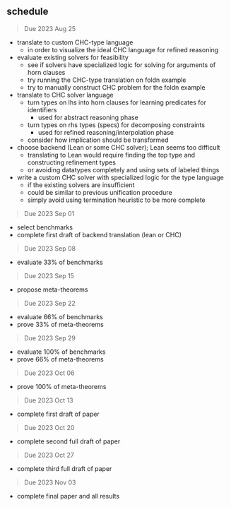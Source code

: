 ## schedule
> Due 2023 Aug 25
- translate to custom CHC-type language
    - in order to visualize the ideal CHC language for refined reasoning
- evaluate existing solvers for feasibility
    - see if solvers have specialized logic for solving for arguments of horn clauses
    - try running the CHC-type translation on foldn example
    - try to manually construct CHC problem for the foldn example
- translate to CHC solver language
    - turn types on lhs into horn clauses for learning predicates for identifiers
        - used for abstract reasoning phase
    - turn types on rhs types (specs) for decomposing constraints 
        - used for refined reasoning/interpolation phase
    - consider how implication should be transformed
- choose backend (Lean or some CHC solver); Lean seems too difficult
    - translating to Lean would require finding the top type and constructing refinement types
    - or avoiding datatypes completely and using sets of labeled things
- write a custom CHC solver with specialized logic for the type language
    - if the existing solvers are insufficient
    - could be similar to previous unification procedure 
    - simply avoid using termination heuristic to be more complete

> Due 2023 Sep 01 
- select benchmarks 
- complete first draft of backend translation (lean or CHC)

> Due 2023 Sep 08 
- evaluate 33% of benchmarks

> Due 2023 Sep 15 
- propose meta-theorems 

> Due 2023 Sep 22 
- evaluate 66% of benchmarks 
- prove 33% of meta-theorems

> Due 2023 Sep 29
- evaluate 100% of benchmarks 
- prove 66% of meta-theorems 

> Due 2023 Oct 06
- prove 100% of meta-theorems 

> Due 2023 Oct 13
- complete first draft of paper

> Due 2023 Oct 20
- complete second full draft of paper

> Due 2023 Oct 27
- complete third full draft of paper

> Due 2023 Nov 03
- complete final paper and all results